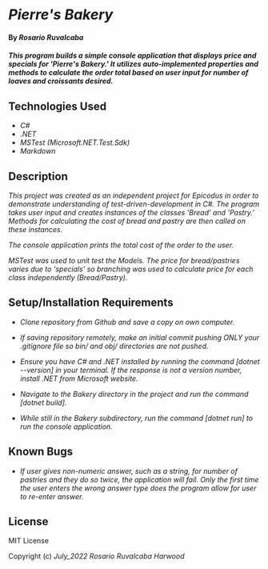 # _Pierre's Bakery_

#### By _**Rosario Ruvalcaba**_

#### _This program builds a simple console application that displays price and specials for 'Pierre's Bakery.' It utilizes auto-implemented properties and methods to calculate the order total based on user input for number of loaves and croissants desired._

## Technologies Used

* _C#_
* _.NET_
* _MSTest (Microsoft.NET.Test.Sdk)_
* _Markdown_

## Description

_This project was created as an independent project for Epicodus in order to demonstrate understanding of test-driven-development in C#. The program takes user input and creates instances of the classes 'Bread' and 'Pastry.' Methods for calculating the cost of bread and pastry are then called on these instances._

_The console application prints the total cost of the order to the user._

_MSTest was used to unit test the Models. The price for bread/pastries varies due to 'specials' so branching was used to calculate price for each class independently (Bread/Pastry)._

## Setup/Installation Requirements

* _Clone repository from Github and save a copy on own computer._

* _If saving repository remotely, make an initial commit pushing ONLY your .gitignore file so bin/ and obj/ directories are not pushed._

* _Ensure you have C# and .NET installed by running the command [dotnet --version] in your terminal. If the response is not a version number, install .NET from Microsoft website._

* _Navigate to the Bakery directory in the project and run the command [dotnet build]._

* _While still in the Bakery subdirectory, run the command [dotnet run] to run the console application._

## Known Bugs

* _If user gives non-numeric answer, such as a string, for number of pastries and they do so twice, the application will fail. Only the first time the user enters the wrong answer type does the program allow for user to re-enter answer._

## License

MIT License

Copyright (c) _July_2022_ _Rosario Ruvalcaba Harwood_